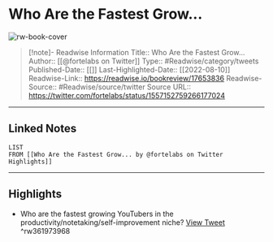 # Who Are the Fastest Grow...

![rw-book-cover](https://pbs.twimg.com/profile_images/1527701676521672707/YXvJP3ac.jpg)
<br>
>[!note]- Readwise Information
>Title:: Who Are the Fastest Grow...
>Author:: [[@fortelabs on Twitter]]
>Type:: #Readwise/category/tweets
>Published-Date:: [[]]
>Last-Highlighted-Date:: [[2022-08-10]]
>Readwise-Link:: https://readwise.io/bookreview/17653836
>Readwise-Source:: #Readwise/source/twitter
>Source URL:: https://twitter.com/fortelabs/status/1557152759266177024
--- 

## Linked Notes
```dataview
LIST
FROM [[Who Are the Fastest Grow... by @fortelabs on Twitter Highlights]]
```

---

## Highlights
- Who are the fastest growing YouTubers in the productivity/notetaking/self-improvement niche? [View Tweet](https://readwise.io/open/361973968) ^rw361973968
